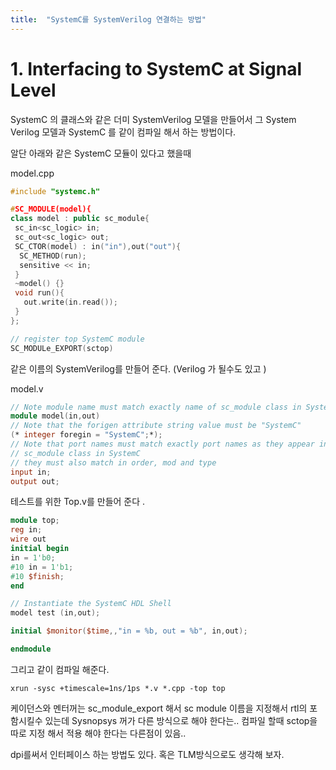 ```yaml
---
title:  "SystemC를 SystemVerilog 연결하는 방법"
---
```


# 1. Interfacing to SystemC at Signal Level
SystemC 의 클래스와 같은 더미 SystemVerilog 모델을 만들어서 
그 System Verilog 모델과 SystemC 를 같이 컴파일 해서 하는 방법이다. 

알단 아래와 같은 SystemC 모듈이 있다고 했을때 

model.cpp
```c++
#include "systemc.h"

#SC_MODULE(model){
class model : public sc_module{
 sc_in<sc_logic> in;
 sc_out<sc_logic> out;
 SC_CTOR(model) : in("in"),out("out"){
  SC_METHOD(run);
  sensitive << in;
 }
 ~model() {}
 void run(){
   out.write(in.read());
 }
};

// register top SystemC module
SC_MODULe_EXPORT(sctop)
```

같은 이름의 SystemVerilog를 만들어 준다. (Verilog 가 될수도 있고 )

model.v
```verilog
// Note module name must match exactly name of sc_module class in SystemC
module model(in,out)
// Note that the forigen attribute string value must be "SystemC"
(* integer foregin = "SystemC";*);
// Note that port names must match exactly port names as they appear in 
// sc_module class in SystemC
// they must also match in order, mod and type
input in;
output out;
```

테스트를 위한 Top.v를 만들어 준다 . 
```verilog
module top;
reg in; 
wire out 
initial begin 
in = 1'b0;
#10 in = 1'b1;
#10 $finish;
end 

// Instantiate the SystemC HDL Shell
model test (in,out);

initial $monitor($time,,"in = %b, out = %b", in,out);

endmodule 
```

그리고 같이 컴파일 해준다. 
```shell
xrun -sysc +timescale=1ns/1ps *.v *.cpp -top top 
```

케이던스와 멘터꺼는 sc_module_export 해서 sc module 이름을 지정해서 rtl의 포함시킬수 있는데 Sysnopsys 꺼가 다른 방식으로 해야 한다는.. 컴파일 할때 sctop을 따로 지정 해서 적용 해야 한다는 다른점이 있음.. 

dpi를써서 인터페이스 하는 방법도 있다. 
혹은 TLM방식으로도 생각해 보자. 




